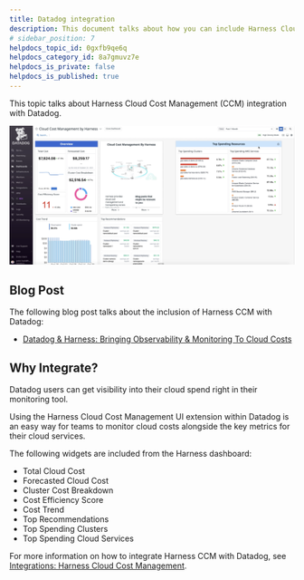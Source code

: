 ```yaml
---
title: Datadog integration
description: This document talks about how you can include Harness Cloud Cost Management UI extension within Datadog to monitor cloud costs.
# sidebar_position: 7
helpdocs_topic_id: 0gxfb9qe6q
helpdocs_category_id: 8a7gmuvz7e
helpdocs_is_private: false
helpdocs_is_published: true
---
```


This topic talks about Harness Cloud Cost Management (CCM) integration with Datadog.

![](./static/datadog-integration-00.png)

## Blog Post

The following blog post talks about the inclusion of Harness CCM with Datadog:

* [Datadog & Harness: Bringing Observability & Monitoring To Cloud Costs](https://harness.io/blog/datadog-harness-observability-cloud-costs/)

## Why Integrate?

Datadog users can get visibility into their cloud spend right in their monitoring tool.

Using the Harness Cloud Cost Management UI extension within Datadog is an easy way for teams to monitor cloud costs alongside the key metrics for their cloud services. 

The following widgets are included from the Harness dashboard: 

* Total Cloud Cost
* Forecasted Cloud Cost
* Cluster Cost Breakdown
* Cost Efficiency Score
* Cost Trend
* Top Recommendations
* Top Spending Clusters
* Top Spending Cloud Services

For more information on how to integrate Harness CCM with Datadog, see [Integrations: Harness Cloud Cost Management](https://docs.datadoghq.com/integrations/harness_cloud_cost_management/#pagetitle).

